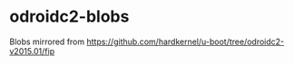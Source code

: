 # odroidc2-blobs
Blobs mirrored from https://github.com/hardkernel/u-boot/tree/odroidc2-v2015.01/fip
